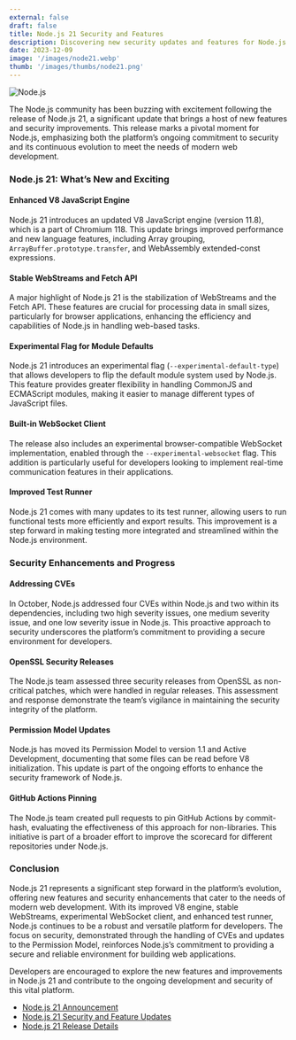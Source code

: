 ```yaml
---
external: false
draft: false
title: Node.js 21 Security and Features
description: Discovering new security updates and features for Node.js 21
date: 2023-12-09
image: '/images/node21.webp'
thumb: '/images/thumbs/node21.png'
---
```


![Node.js](/images/node21.webp)

The Node.js community has been buzzing with excitement following the release of Node.js 21, a significant update that brings a host of new features and security improvements. This release marks a pivotal moment for Node.js, emphasizing both the platform’s ongoing commitment to security and its continuous evolution to meet the needs of modern web development.

### Node.js 21: What’s New and Exciting

#### Enhanced V8 JavaScript Engine

Node.js 21 introduces an updated V8 JavaScript engine (version 11.8), which is a part of Chromium 118. This update brings improved performance and new language features, including Array grouping, `ArrayBuffer.prototype.transfer`, and WebAssembly extended-const expressions.

#### Stable WebStreams and Fetch API

A major highlight of Node.js 21 is the stabilization of WebStreams and the Fetch API. These features are crucial for processing data in small sizes, particularly for browser applications, enhancing the efficiency and capabilities of Node.js in handling web-based tasks.

#### Experimental Flag for Module Defaults

Node.js 21 introduces an experimental flag (`--experimental-default-type`) that allows developers to flip the default module system used by Node.js. This feature provides greater flexibility in handling CommonJS and ECMAScript modules, making it easier to manage different types of JavaScript files.

#### Built-in WebSocket Client

The release also includes an experimental browser-compatible WebSocket implementation, enabled through the `--experimental-websocket` flag. This addition is particularly useful for developers looking to implement real-time communication features in their applications.

#### Improved Test Runner

Node.js 21 comes with many updates to its test runner, allowing users to run functional tests more efficiently and export results. This improvement is a step forward in making testing more integrated and streamlined within the Node.js environment.

### Security Enhancements and Progress

#### Addressing CVEs

In October, Node.js addressed four CVEs within Node.js and two within its dependencies, including two high severity issues, one medium severity issue, and one low severity issue in Node.js. This proactive approach to security underscores the platform’s commitment to providing a secure environment for developers.

#### OpenSSL Security Releases

The Node.js team assessed three security releases from OpenSSL as non-critical patches, which were handled in regular releases. This assessment and response demonstrate the team’s vigilance in maintaining the security integrity of the platform.

#### Permission Model Updates

Node.js has moved its Permission Model to version 1.1 and Active Development, documenting that some files can be read before V8 initialization. This update is part of the ongoing efforts to enhance the security framework of Node.js.

#### GitHub Actions Pinning

The Node.js team created pull requests to pin GitHub Actions by commit-hash, evaluating the effectiveness of this approach for non-libraries. This initiative is part of a broader effort to improve the scorecard for different repositories under Node.js.

### Conclusion

Node.js 21 represents a significant step forward in the platform’s evolution, offering new features and security enhancements that cater to the needs of modern web development. With its improved V8 engine, stable WebStreams, experimental WebSocket client, and enhanced test runner, Node.js continues to be a robust and versatile platform for developers. The focus on security, demonstrated through the handling of CVEs and updates to the Permission Model, reinforces Node.js’s commitment to providing a secure and reliable environment for building web applications.

Developers are encouraged to explore the new features and improvements in Node.js 21 and contribute to the ongoing development and security of this vital platform.

- [Node.js 21 Announcement](https://nodejs.org/en/blog/announcements/v21-release-announce)
- [Node.js 21 Security and Feature Updates](https://openjsf.org/blog/2023/11/16/node-js-security-progress-report-security-release-and-node-js-21/)
- [Node.js 21 Release Details](https://openjsf.org/announcement/2023/10/17/node-js-21-available-now/)